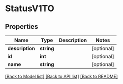 # StatusV1TO

## Properties
Name | Type | Description | Notes
------------ | ------------- | ------------- | -------------
**description** | **string** |  | [optional] 
**id** | **int** |  | [optional] 
**name** | **string** |  | [optional] 

[[Back to Model list]](../README.md#documentation-for-models) [[Back to API list]](../README.md#documentation-for-api-endpoints) [[Back to README]](../README.md)


